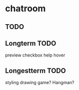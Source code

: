 # chatroom

## TODO


## Longterm TODO
preview checkbox
help hover

## Longestterm TODO
styling
drawing game?
Hangman?